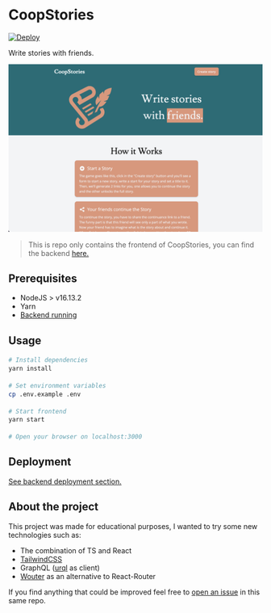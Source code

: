 # CoopStories

[![Deploy](https://github.com/coopstories/frontend/actions/workflows/deploy.yml/badge.svg?branch=master)](https://github.com/coopstories/frontend/actions/workflows/deploy.yml)

Write stories with friends.

![Screenshot of CoopStories](./docs/screenshot.png)

> This is repo only contains the frontend of CoopStories, you can find the backend [here.](https://github.com/coopstories/backend)

## Prerequisites

- NodeJS > v16.13.2
- Yarn
- [Backend running](https://github.com/coopstories/backend)

## Usage

```bash
# Install dependencies
yarn install

# Set environment variables
cp .env.example .env

# Start frontend
yarn start

# Open your browser on localhost:3000
```

## Deployment

[See backend deployment section.](https://github.com/coopstories/backend)

## About the project

This project was made for educational purposes, I wanted to try some new technologies such as:

- The combination of TS and React
- [TailwindCSS](https://github.com/tailwindlabs/tailwindcss)
- GraphQL ([urql](https://github.com/FormidableLabs/urql) as client)
- [Wouter](https://github.com/molefrog/wouter) as an alternative to React-Router

If you find anything that could be improved feel free to [open an issue](https://github.com/coopstories/frontend/issues/new) in this same repo.